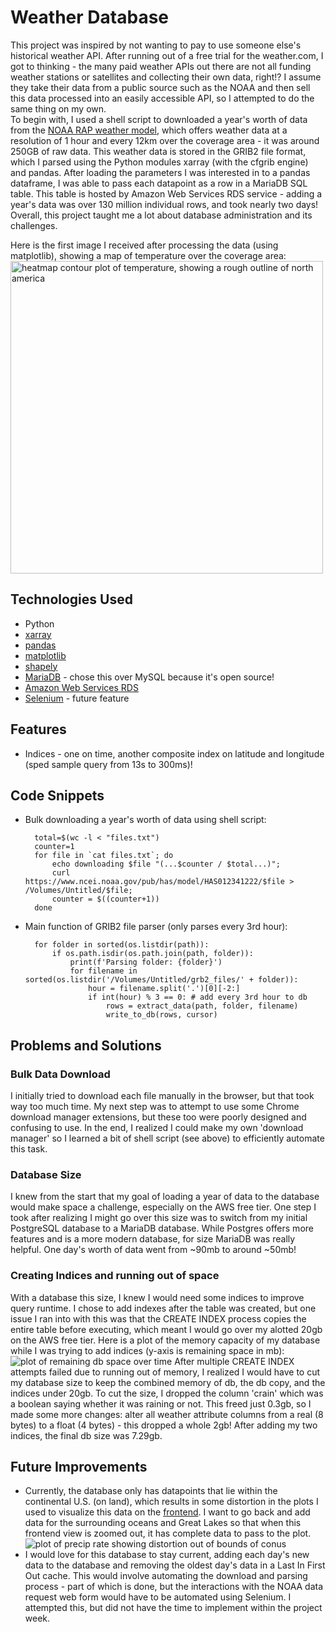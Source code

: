 # Weather Database

This project was inspired by not wanting to pay to use someone else's historical weather API. After running out of a free trial for the weather.com, I got to thinking - the many paid weather APIs out there are not all funding weather stations or satellites and collecting their own data, right!? I assume they take their data from a public source such as the NOAA and then sell this data processed into an easily accessible API, so I attempted to do the same thing on my own.
<br/>To begin with, I used a shell script to downloaded a year's worth of data from the [NOAA RAP weather model](https://www.ncei.noaa.gov/products/weather-climate-models/rapid-refresh-update), which offers weather data at a resolution of 1 hour and every 12km over the coverage area - it was around 250GB of raw data. This weather data is stored in the GRIB2 file format, which I parsed using the Python modules xarray (with the cfgrib engine) and pandas. After loading the parameters I was interested in to a pandas dataframe, I was able to pass each datapoint as a row in a MariaDB SQL table. This table is hosted by Amazon Web Services RDS service - adding a year's data was over 130 million individual rows, and took nearly two days! Overall, this project taught me a lot about database administration and its challenges. 

Here is the first image I received after processing the data (using matplotlib), showing a map of temperature over the coverage area:
<img src="https://i.imgur.com/j5y0S6L.png" alt="heatmap contour plot of temperature, showing a rough outline of north america" width="500"/>

## Technologies Used

- Python
- [xarray](https://docs.xarray.dev/en/stable/)
- [pandas](https://pandas.pydata.org/about/index.html)
- [matplotlib](https://matplotlib.org/)
- [shapely](https://shapely.readthedocs.io/en/stable/manual.html)
- [MariaDB](https://mariadb.org/about/) - chose this over MySQL because it's open source!
- [Amazon Web Services RDS](https://aws.amazon.com/rds/features/)
- [Selenium](https://www.selenium.dev/documentation/) - future feature

## Features
- Indices - one on time, another composite index on latitude and longitude (sped sample query from 13s to 300ms)!

## Code Snippets

- Bulk downloading a year's worth of data using shell script:

        total=$(wc -l < "files.txt")
        counter=1
        for file in `cat files.txt`; do
            echo downloading $file "(...$counter / $total...)";
            curl https://www.ncei.noaa.gov/pub/has/model/HAS012341222/$file > /Volumes/Untitled/$file;
            counter = $((counter+1))
        done
        
- Main function of GRIB2 file parser (only parses every 3rd hour):

        for folder in sorted(os.listdir(path)):
            if os.path.isdir(os.path.join(path, folder)):
                print(f'Parsing folder: {folder}')
                for filename in sorted(os.listdir('/Volumes/Untitled/grb2_files/' + folder)):
                    hour = filename.split('.')[0][-2:]
                    if int(hour) % 3 == 0: # add every 3rd hour to db
                        rows = extract_data(path, folder, filename)
                        write_to_db(rows, cursor)

## Problems and Solutions

### Bulk Data Download
I initially tried to download each file manually in the browser, but that took way too much time. My next step was to attempt to use some Chrome download manager extensions, but these too were poorly designed and confusing to use. In the end, I realized I could make my own 'download manager' so I learned a bit of shell script (see above) to efficiently automate this task.

### Database Size
I knew from the start that my goal of loading a year of data to the database would make space a challenge, especially on the AWS free tier. One step I took after realizing I might go over this size was to switch from my initial PostgreSQL database to a MariaDB database. While Postgres offers more features and is a more modern database, for size MariaDB was really helpful. One day's worth of data went from ~90mb to around ~50mb!

### Creating Indices and running out of space
With a database this size, I knew I would need some indices to improve query runtime. I chose to add indexes after the table was created, but one issue I ran into with this was that the CREATE INDEX process copies the entire table before executing, which meant I would go over my alotted 20gb on the AWS free tier. Here is a plot of the memory capacity of my database while I was trying to add indices (y-axis is remaining space in mb):
![plot of remaining db space over time](https://i.imgur.com/f6kXwTK.png)
After multiple CREATE INDEX attempts failed due to running out of memory, I realized I would have to cut my database size to keep the combined memory of db, the db copy, and the indices under 20gb. To cut the size, I dropped the column 'crain' which was a boolean saying whether it was raining or not. This freed just 0.3gb, so I made some more changes: alter all weather attribute columns from a real (8 bytes) to a float (4 bytes) - this dropped a whole 2gb! After adding my two indices, the final db size was 7.29gb.

## Future Improvements
- Currently, the database only has datapoints that lie within the continental U.S. (on land), which results in some distortion in the plots I used to visualize this data on the [frontend](https://github.com/esaltzm/skyscan-frontend/). I want to go back and add data for the surrounding oceans and Great Lakes so that when this frontend view is zoomed out, it has complete data to pass to the plot. 
![plot of precip rate showing distortion out of bounds of conus](https://i.imgur.com/54JiYaG.png)
- I would love for this database to stay current, adding each day's new data to the database and removing the oldest day's data in a Last In First Out cache. This would involve automating the download and parsing process - part of which is done, but the interactions with the NOAA data request web form would have to be automated using Selenium. I attempted this, but did not have the time to implement within the project week.


